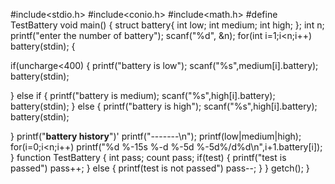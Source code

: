 #include<stdio.h>
#include<conio.h>
#include<math.h>
#define TestBattery
void main()
{
struct battery{
int low;
int medium;
int high;
};
int n;
printf("enter the number of battery");
scanf("%d", &n);
for(int i=1;i<n;i++)
battery(stdin);
{

 if(uncharge<400)
 {
  printf("battery is low");
  scanf("%s",medium[i].battery);
  battery(stdin);
  
 }
 else if
 {
  printf("battery is medium);
    scanf("%s",high[i].battery);
  battery(stdin);
 }
  else
 {
  printf("battery is high");
  scanf("%s",high[i].battery);
  battery(stdin);
  
 }
 printf("****battery history****")'
 printf("-------\n");
 printf(low|medium|high);
 for(i=0;i<n;i++)
 printf("%d %-15s %-d %-5d %-5d%/d%d\n",i+1.battery[i]);
}
function TestBattery
{
int pass;
count pass;
if(test)
{ 
printf("test is passed")
pass++;
}
else
{
printf(test is not passed")
pass--;
}
}
getch();
}
